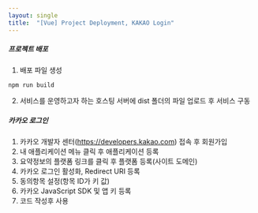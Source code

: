 ```yaml
---
layout: single
title:  "[Vue] Project Deployment, KAKAO Login" 
---
```

##### 프로젝트 배포   
1. 배포 파일 생성   
```
npm run build
```   
2. 서비스를 운영하고자 하는 호스팅 서버에 dist 폴더의 파일 업로드 후 서비스 구동   
   
##### 카카오 로그인    
1. 카카오 개발자 센터(<https://developers.kakao.com>) 접속 후 회원가입   
2. 내 애플리케이션 메뉴 클릭 후 애플리케이션 등록   
3. 요약정보의 플랫폼 링크를 클릭 후 플랫폼 등록(사이트 도메인)   
4. 카카오 로그인 활성화, Redirect URI 등록   
5. 동의항목 설정(항목 ID가 키 값)   
6. 카카오 JavaScript SDK 및 앱 키 등록   
7. 코드 작성후 사용   
